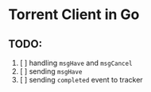 # Torrent Client in Go

## TODO:

1. [ ] handling `msgHave` and `msgCancel`
2. [ ] sending `msgHave`
3. [ ] sending `completed` event to tracker